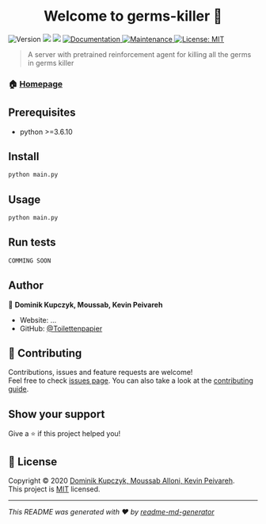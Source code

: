 <h1 align="center">Welcome to germs-killer 👋</h1>
<p>
  <img alt="Version" src="https://img.shields.io/badge/version-0.0.1-blue.svg?cacheSeconds=2592000" />
  <img src="https://img.shields.io/badge/npm-%3E%3D5.5.0-blue.svg" />
  <img src="https://img.shields.io/badge/node-%3E%3D9.3.0-blue.svg" />
  <a href="https://github.com/kefranabg/readme-md-generator#readme" target="_blank">
    <img alt="Documentation" src="https://img.shields.io/badge/documentation-yes-brightgreen.svg" />
  </a>
  <a href="https://github.com/kefranabg/readme-md-generator/graphs/commit-activity" target="_blank">
    <img alt="Maintenance" src="https://img.shields.io/badge/Maintained%3F-yes-green.svg" />
  </a>
  <a href="https://github.com/kefranabg/readme-md-generator/blob/master/LICENSE" target="_blank">
    <img alt="License: MIT" src="https://img.shields.io/github/license/kefranabg/germs-killer" />
  </a>
</p>

> A server with pretrained reinforcement agent for killing all the germs in germs killer

### 🏠 [Homepage](https://gi.de/informaticup)

## Prerequisites

- python >=3.6.10

## Install

```sh
python main.py
```

## Usage

```sh
python main.py
```

## Run tests

```sh
COMMING SOON
```

## Author

👤 **Dominik Kupczyk, Moussab, Kevin Peivareh**

* Website: ...
* GitHub: [@Toilettenpapier](https://gitlab.projekt.uni-hannover.de/chi-informaticup09/germs-killer)

## 🤝 Contributing

Contributions, issues and feature requests are welcome!<br />Feel free to check [issues page](https://github.com/kefranabg/readme-md-generator/issues). You can also take a look at the [contributing guide](https://github.com/kefranabg/readme-md-generator/blob/master/CONTRIBUTING.md).

## Show your support

Give a ⭐️ if this project helped you!

## 📝 License

Copyright © 2020 [Dominik Kupczyk, Moussab Alloni, Kevin Peivareh](https://gitlab.projekt.uni-hannover.de/chi-informaticup09/germs-killer).<br />
This project is [MIT](https://github.com/kefranabg/readme-md-generator/blob/master/LICENSE) licensed.

***
_This README was generated with ❤️ by [readme-md-generator](https://github.com/kefranabg/readme-md-generator)_
